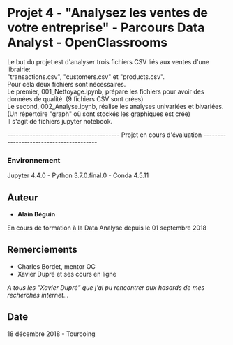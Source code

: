 # Projet 4 - "Analysez les ventes de votre entreprise" - Parcours Data Analyst - OpenClassrooms

Le but du projet est d'analyser trois fichiers CSV liés aux ventes d'une librairie:  
"transactions.csv", "customers.csv" et "products.csv".  
Pour cela deux fichiers sont nécessaires.  
Le premier, 001_Nettoyage.ipynb, prépare les fichiers pour avoir des données de qualité. (9 fichiers CSV sont crées)  
Le second, 002_Analyse.ipynb, réalise les analyses univariées et bivariées. (Un répertoire "graph" où sont stockés les graphiques est crée)  
Il s'agit de fichiers jupyter notebook.
  
  ---------------------------------------- Projet en cours d'évaluation ----------------------------------------

### Environnement

Jupyter 4.4.0 - Python 3.7.0.final.0 - Conda 4.5.11


## Auteur

* **Alain Béguin**

En cours de formation à la Data Analyse depuis le 01 septembre 2018

## Remerciements

* Charles Bordet, mentor OC
* Xavier Dupré et ses cours en ligne

*A tous les "Xavier Dupré" que j'ai pu rencontrer aux hasards de mes recherches internet...*

## Date

18 décembre 2018 - Tourcoing